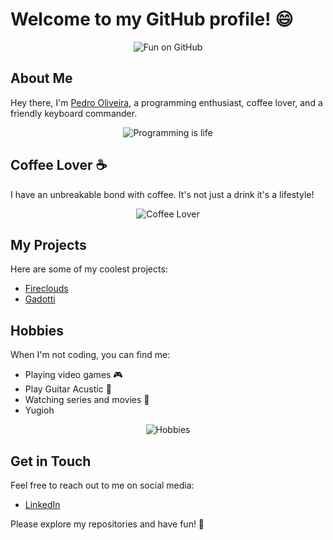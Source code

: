 # Welcome to my GitHub profile! 😄

<p align="center">
  <img src="https://media.giphy.com/media/pzGVc6pyx7y6I/giphy.gif" alt="Fun on GitHub">
</p>

## About Me

Hey there, I'm [Pedro Oliveira](https://github.com/yourusername), a programming enthusiast, coffee lover, and a friendly keyboard commander.

<p align="center">
  <img src="https://media.giphy.com/media/vY7khS0ScmZYQ/giphy.gif" alt="Programming is life">
</p>

## Coffee Lover ☕

I have an unbreakable bond with coffee. It's not just a drink it's a lifestyle!
<p align="center">
  <img src="https://media.giphy.com/media/d0aoAzGeR7DFdKWlVT/giphy.gif" alt="Coffee Lover">
</p>

## My Projects

Here are some of my coolest projects:

- [Fireclouds](https://www.fireclouds.com.br/)
- [Gadotti](https://gadotti.com.br/)

## Hobbies

When I'm not coding, you can find me:

- Playing video games 🎮
- Play Guitar Acustic 🎸
- Watching series and movies 🍿
- Yugioh

<p align="center">
  <img src="https://media.giphy.com/media/3ov9jNziFTMfzSumAw/giphy.gif" alt="Hobbies">
</p>

## Get in Touch

Feel free to reach out to me on social media:

- [LinkedIn](https://www.linkedin.com/in/pedro-oliveira-b85565173/)


Please explore my repositories and have fun! 🚀
